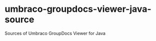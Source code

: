 umbraco-groupdocs-viewer-java-source
====================================

Sources of Umbraco GroupDocs Viewer for Java
